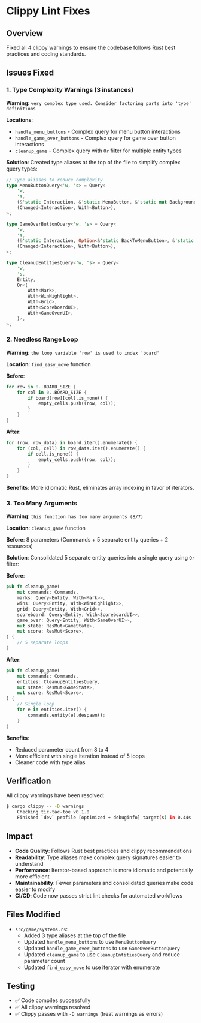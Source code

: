 # Clippy Lint Fixes

## Overview
Fixed all 4 clippy warnings to ensure the codebase follows Rust best practices and coding standards.

## Issues Fixed

### 1. Type Complexity Warnings (3 instances)
**Warning**: `very complex type used. Consider factoring parts into 'type' definitions`

**Locations**:
- `handle_menu_buttons` - Complex query for menu button interactions
- `handle_game_over_buttons` - Complex query for game over button interactions  
- `cleanup_game` - Complex query with `Or` filter for multiple entity types

**Solution**: Created type aliases at the top of the file to simplify complex query types:

```rust
// Type aliases to reduce complexity
type MenuButtonQuery<'w, 's> = Query<
    'w,
    's,
    (&'static Interaction, &'static MenuButton, &'static mut BackgroundColor),
    (Changed<Interaction>, With<Button>),
>;

type GameOverButtonQuery<'w, 's> = Query<
    'w,
    's,
    (&'static Interaction, Option<&'static BackToMenuButton>, &'static mut BackgroundColor),
    (Changed<Interaction>, With<Button>),
>;

type CleanupEntitiesQuery<'w, 's> = Query<
    'w,
    's,
    Entity,
    Or<(
        With<Mark>,
        With<WinHighlight>,
        With<Grid>,
        With<ScoreboardUI>,
        With<GameOverUI>,
    )>,
>;
```

### 2. Needless Range Loop
**Warning**: `the loop variable 'row' is used to index 'board'`

**Location**: `find_easy_move` function

**Before**:
```rust
for row in 0..BOARD_SIZE {
    for col in 0..BOARD_SIZE {
        if board[row][col].is_none() {
            empty_cells.push((row, col));
        }
    }
}
```

**After**:
```rust
for (row, row_data) in board.iter().enumerate() {
    for (col, cell) in row_data.iter().enumerate() {
        if cell.is_none() {
            empty_cells.push((row, col));
        }
    }
}
```

**Benefits**: More idiomatic Rust, eliminates array indexing in favor of iterators.

### 3. Too Many Arguments
**Warning**: `this function has too many arguments (8/7)`

**Location**: `cleanup_game` function

**Before**: 8 parameters (Commands + 5 separate entity queries + 2 resources)

**Solution**: Consolidated 5 separate entity queries into a single query using `Or` filter:

**Before**:
```rust
pub fn cleanup_game(
    mut commands: Commands,
    marks: Query<Entity, With<Mark>>,
    wins: Query<Entity, With<WinHighlight>>,
    grid: Query<Entity, With<Grid>>,
    scoreboard: Query<Entity, With<ScoreboardUI>>,
    game_over: Query<Entity, With<GameOverUI>>,
    mut state: ResMut<GameState>,
    mut score: ResMut<Score>,
) {
    // 5 separate loops
}
```

**After**:
```rust
pub fn cleanup_game(
    mut commands: Commands,
    entities: CleanupEntitiesQuery,
    mut state: ResMut<GameState>,
    mut score: ResMut<Score>,
) {
    // Single loop
    for e in entities.iter() {
        commands.entity(e).despawn();
    }
}
```

**Benefits**: 
- Reduced parameter count from 8 to 4
- More efficient with single iteration instead of 5 loops
- Cleaner code with type alias

## Verification

All clippy warnings have been resolved:
```bash
$ cargo clippy -- -D warnings
    Checking tic-tac-toe v0.1.0
    Finished `dev` profile [optimized + debuginfo] target(s) in 0.44s
```

## Impact

- **Code Quality**: Follows Rust best practices and clippy recommendations
- **Readability**: Type aliases make complex query signatures easier to understand
- **Performance**: Iterator-based approach is more idiomatic and potentially more efficient
- **Maintainability**: Fewer parameters and consolidated queries make code easier to modify
- **CI/CD**: Code now passes strict lint checks for automated workflows

## Files Modified
- `src/game/systems.rs`:
  - Added 3 type aliases at the top of the file
  - Updated `handle_menu_buttons` to use `MenuButtonQuery`
  - Updated `handle_game_over_buttons` to use `GameOverButtonQuery`
  - Updated `cleanup_game` to use `CleanupEntitiesQuery` and reduce parameter count
  - Updated `find_easy_move` to use iterator with enumerate

## Testing
- ✅ Code compiles successfully
- ✅ All clippy warnings resolved
- ✅ Clippy passes with `-D warnings` (treat warnings as errors)
